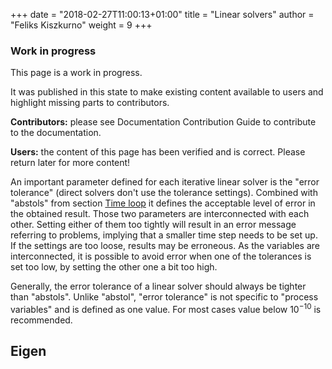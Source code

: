 +++
date = "2018-02-27T11:00:13+01:00"
title = "Linear solvers"
author = "Feliks Kiszkurno"
weight = 9
+++

<div class="note">

### Work in progress

This page is a work in progress.

It was published in this state to make existing content available to users and highlight missing parts to contributors.

**Contributors:** please see Documentation Contribution Guide to contribute to the documentation.

**Users:** the content of this page has been verified and is correct. Please return later for more content!

</div>

An important parameter defined for each iterative linear solver is the "error tolerance" (direct solvers don't use the tolerance settings).
Combined with "abstols" from section [Time loop](/docs/userguide/blocks/time_loop/) it defines the acceptable level of error in the obtained result.
Those two parameters are interconnected with each other. Setting either of them too tightly will result in an error message referring to problems, implying that a smaller time step needs to be set up. If the settings are too loose, results may be erroneous.
As the variables are interconnected, it is possible to avoid error when one of the tolerances is set too low, by setting the other one a bit too high.

Generally, the error tolerance of a linear solver should always be tighter than "abstols".
Unlike "abstol", "error tolerance" is not specific to "process variables" and is defined as one value.
For most cases value below $10^{-10}$ is recommended.

<!-- TODO: The text above is not completely clear. It needs re-wording and additional clarifications. -->

## Eigen

<!-- TODO: Add description of Eigen -->
